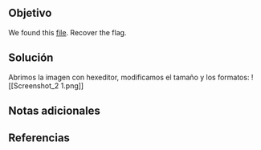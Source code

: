## Objetivo
We found this [file](https://mercury.picoctf.net/static/21c07c9dd20cd9f2459a0ae75d99af6e/tunn3l_v1s10n). Recover the flag.
## Solución
Abrimos la imagen con hexeditor, modificamos el tamaño y los formatos:
![[Screenshot_2 1.png]]
## Notas adicionales

## Referencias